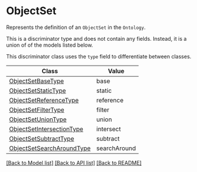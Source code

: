 # ObjectSet

Represents the definition of an `ObjectSet` in the `Ontology`.

This is a discriminator type and does not contain any fields. Instead, it is a union
of of the models listed below.

This discriminator class uses the `type` field to differentiate between classes.

| Class | Value
| ------------ | -------------
[ObjectSetBaseType](ObjectSetBaseType.md) | base
[ObjectSetStaticType](ObjectSetStaticType.md) | static
[ObjectSetReferenceType](ObjectSetReferenceType.md) | reference
[ObjectSetFilterType](ObjectSetFilterType.md) | filter
[ObjectSetUnionType](ObjectSetUnionType.md) | union
[ObjectSetIntersectionType](ObjectSetIntersectionType.md) | intersect
[ObjectSetSubtractType](ObjectSetSubtractType.md) | subtract
[ObjectSetSearchAroundType](ObjectSetSearchAroundType.md) | searchAround


[[Back to Model list]](../../README.md#models-v1-link) [[Back to API list]](../../README.md#documentation-for-api-endpoints) [[Back to README]](../../README.md)
